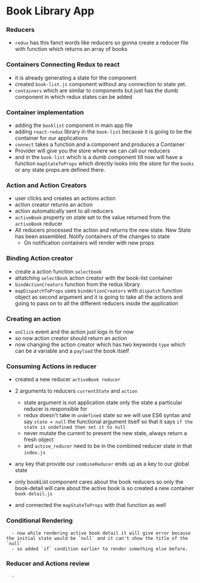 # Book Library App
### Reducers
   - `redux` has this fanct words like reducers so gonna create a reducer file with function which returns an array of books

### Containers Connecting Redux to react
   - it is already generating a state for the component
   - created `book-list.js` component without any connection to state yet.
   - `containers` which are similar to components but just has the dumb component in which redux states can be added
   
### Container implementation
   - adding the `booklist` component in main app file 
   - adding `react-redux` library in the `book-list` because it is going to be the container for our applications
   - `connect` takes a function and a component and produces a Container
   - Provider will give you the store where we can call our reducers
   - and in the `book-list` which is a dumb component till now will have a function `mapStateToProps` which directly looks into the store for the `books` or any state props are defined there.

### Action and Action Creators
   - user clicks and creates an actions action
   - action creator returns an action
   - action automatically sent to all reducers
   - `activeBook` property on state set to the value returned from the `activeBook` reducer
   - All reducers processed the action and returns the new state.
      New State has been assembled.
      Notify containers of the changes to state
      - On notification containers will render with new props


### Binding Action creator
   - create a action function `selectbook` 
   - attatching `selectBook` action creator with the book-list container
   - `bindActionCreators` function from the redux library 
   - `mapDispatchToProps` uses `bindActionCreators` with `dispatch` function object as second argument and it is going to take all the actions and going to pass on to all the different reducers inside the application

### Creating an action
   - `onClick` event and the action just logs in for now
   - so now action creator should return an action
   - now changing the action creator which has two keywords `type` which can be a variable and a `payload` the book itself

### Consuming Actions in reducer
   - created a new reducer `activeBook reducer` 
   - 2 arguments to reducers `currentState` and `action`
      - state argument is not application state only the state a particular reducer is responsible for
      - redux doesn't take in `undefined` state so we will use ES6 syntax and say `state = null` the functional argument itself so that it says `if the state is undefined then set it to null`
      - never mutate the current to present the new state, always return a fresh object
      - and `active_reducer` need to be in the combined reducer state in that `index.js` 
   - any key that provide our `combineReducer` ends up as a key to our global state

   - only bookList component cares about the book reducers so only the book-detail will care about the active book is so created a new container `book-detail.js`
   - and connected the `mapStateToProps` with that function as well

### Conditional Rendering
      - now while rendering active book detail it will give error because the initial state would be `null` and it can't show the title of the `null`
      - so added `if` condition earlier to render something else before.

### Reducer and Actions review
      - 